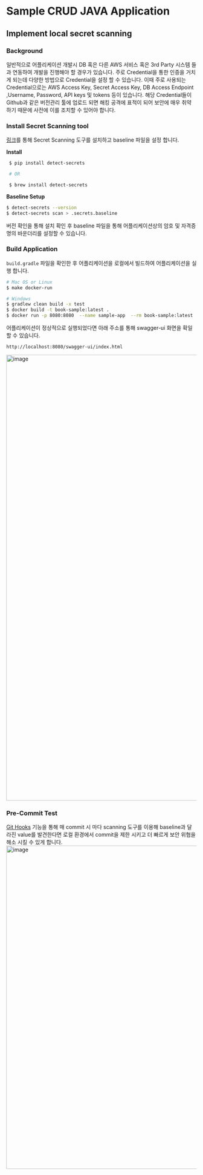 # Sample CRUD JAVA Application

## Implement local secret scanning

### Background
일반적으로 어플리케이션 개발시 DB 혹은 다른 AWS 서비스 혹은 3rd Party 시스템 들과 연동하여 개발을 진행해야 할 경우가 있습니다. 주로 Credential을 통한 인증을 거치게 되는데 다양한 방법으로 Credential을 설정 할 수 있습니다. 이때 주로 사용되는 Credential으로는 AWS Access Key, Secret Access Key, DB Access Endpoint ,Username, Password, API keys 및 tokens 등이 있습니다. 해당 Credential들이 Github과 같은 버전관리 툴에 업로드 되면 해킹 공격에 표적이 되어 보안에 매우 취약 하기 때문에 사전에 이를 조치할 수 있어야 합니다.



### Install Secret Scanning tool
[링크](https://github.com/Yelp/detect-secrets)를 통해 Secret Scanning 도구를 설치하고 baseline 파일을 설정 합니다.



**Install**
```bash
 $ pip install detect-secrets

 # OR

 $ brew install detect-secrets
```


**Baseline Setup**
```bash
$ detect-secrets --version
$ detect-secrets scan > .secrets.baseline
```
버전 확인을 통해 설치 확인 후 baseline 파일을 통해 어플리케이션상의 암호 및 자격증명의 바운더리를 설정할 수 있습니다.



### Build Application
`build.gradle` 파일을 확인한 후 어플리케이션을 로컬에서 빌드하여 어플리케이션을 실행 합니다.
```bash
# Mac OS or Linux
$ make docker-run

# Windows
$ gradlew clean build -x test
$ docker build -t book-sample:latest .
$ docker run -p 8080:8080  --name sample-app  --rm book-sample:latest
```
어플리케이션이 정상적으로 실행되었다면 아래 주소를 통해 swagger-ui 화면을 확일 할 수 있습니다.
```
http://localhost:8080/swagger-ui/index.html
```
<img width="1179" alt="image" src="https://user-images.githubusercontent.com/47220755/218373024-0b8975d0-8337-4ac3-aebd-7cc2ab335eb7.png">



### Pre-Commit Test 
[Git Hooks](https://git-scm.com/book/ko/v2/Git%EB%A7%9E%EC%B6%A4-Git-Hooks) 기능을 통해 매 commit 시 마다 scanning 도구를 이용해 baseline과 달라진 value를 발견한다면 로컬 환경에서 commit을 제한 시키고 더 빠르게 보안 위협을 해소 시킬 수 있게 합니다.
<img width="855" alt="image" src="https://user-images.githubusercontent.com/47220755/218372647-7c8c9937-4bce-43a8-8ab7-5d31b0c8a23a.png">
